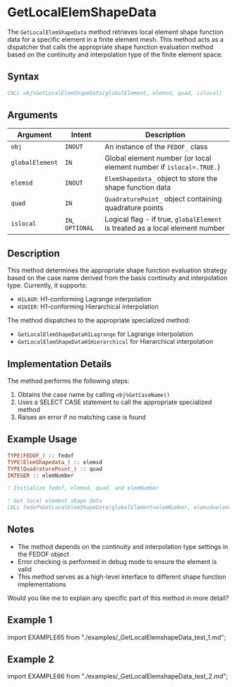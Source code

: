 # GetLocalElemShapeData

The `GetLocalElemShapeData` method retrieves local element shape function data for a specific element in a finite element mesh. This method acts as a dispatcher that calls the appropriate shape function evaluation method based on the continuity and interpolation type of the finite element space.

## Syntax

```fortran
CALL obj%GetLocalElemShapeData(globalElement, elemsd, quad, islocal)
```

## Arguments

| Argument        | Intent           | Description                                                                  |
| --------------- | ---------------- | ---------------------------------------------------------------------------- |
| `obj`           | `INOUT`          | An instance of the `FEDOF_` class                                            |
| `globalElement` | `IN`             | Global element number (or local element number if `islocal=.TRUE.`)          |
| `elemsd`        | `INOUT`          | `ElemShapedata_` object to store the shape function data                     |
| `quad`          | `IN`             | `QuadraturePoint_` object containing quadrature points                       |
| `islocal`       | `IN`, `OPTIONAL` | Logical flag - if true, `globalElement` is treated as a local element number |

## Description

This method determines the appropriate shape function evaluation strategy based on the case name derived from the basis continuity and interpolation type. Currently, it supports:

- `H1LAGR`: H1-conforming Lagrange interpolation
- `H1HIER`: H1-conforming Hierarchical interpolation

The method dispatches to the appropriate specialized method:

- `GetLocalElemShapeDataH1Lagrange` for Lagrange interpolation
- `GetLocalElemShapeDataH1Hierarchical` for Hierarchical interpolation

## Implementation Details

The method performs the following steps:

1. Obtains the case name by calling `obj%GetCaseName()`
2. Uses a SELECT CASE statement to call the appropriate specialized method
3. Raises an error if no matching case is found

## Example Usage

```fortran
TYPE(FEDOF_) :: fedof
TYPE(ElemShapedata_) :: elemsd
TYPE(QuadraturePoint_) :: quad
INTEGER :: elemNumber

! Initialize fedof, elemsd, quad, and elemNumber

! Get local element shape data
CALL fedof%GetLocalElemShapeData(globalElement=elemNumber, elemsd=elemsd, quad=quad)
```

## Notes

- The method depends on the continuity and interpolation type settings in the FEDOF object
- Error checking is performed in debug mode to ensure the element is valid
- This method serves as a high-level interface to different shape function implementations

Would you like me to explain any specific part of this method in more detail?

## Example 1

import EXAMPLE65 from "./examples/_GetLocalElemshapeData_test_1.md";

<EXAMPLE65 />

## Example 2

import EXAMPLE66 from "./examples/_GetLocalElemshapeData_test_2.md";

<EXAMPLE66 />
